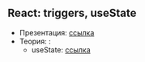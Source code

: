 ## React: triggers, useState

- Презентация: [ссылка](https://github.com/ait-tr/cohort31.1/blob/main/front_end/lesson_18/React_functions_useState..pdf)
- Теория: :
  - useState: [ссылка](https://react.dev/reference/react/useState)
